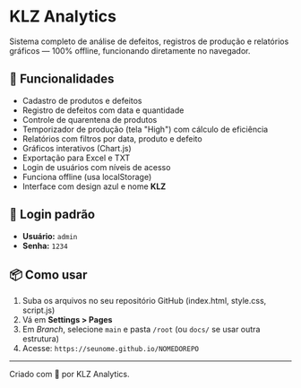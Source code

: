 # KLZ Analytics

Sistema completo de análise de defeitos, registros de produção e relatórios gráficos — 100% offline, funcionando diretamente no navegador.

## 🚀 Funcionalidades

- Cadastro de produtos e defeitos
- Registro de defeitos com data e quantidade
- Controle de quarentena de produtos
- Temporizador de produção (tela "High") com cálculo de eficiência
- Relatórios com filtros por data, produto e defeito
- Gráficos interativos (Chart.js)
- Exportação para Excel e TXT
- Login de usuários com níveis de acesso
- Funciona offline (usa localStorage)
- Interface com design azul e nome **KLZ**

## 🔐 Login padrão

- **Usuário:** `admin`
- **Senha:** `1234`

## 📦 Como usar

1. Suba os arquivos no seu repositório GitHub (index.html, style.css, script.js)
2. Vá em **Settings > Pages**
3. Em *Branch*, selecione `main` e pasta `/root` (ou `docs/` se usar outra estrutura)
4. Acesse: `https://seunome.github.io/NOMEDOREPO`

---

Criado com 💙 por KLZ Analytics.